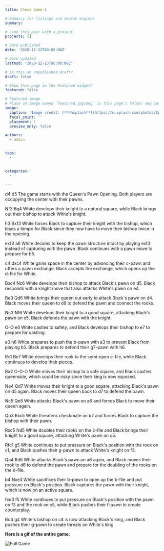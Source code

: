 ```yaml
---
title: Chess Game 1

# Summary for listings and search engines
summary: 

# Link this post with a project
projects: []

# Date published
date: '2020-12-13T00:00:00Z'

# Date updated
lastmod: '2020-12-13T00:00:00Z'

# Is this an unpublished draft?
draft: false

# Show this page in the Featured widget?
featured: false

# Featured image
# Place an image named `featured.jpg/png` in this page's folder and customize its options here.
image:
  caption: 'Image credit: [**Unsplash**](https://unsplash.com/photos/CpkOjOcXdUY)'
  focal_point: ''
  placement: 1
  preview_only: false

authors:
  - admin
  

tags:
  - 
  

categories:
  - 
  
---
```

d4 d5
The game starts with the Queen's Pawn Opening. Both players are occupying the center with their pawns.

Nf3 Bg4
White develops their knight to a natural square, while Black brings out their bishop to attack White's knight.

h3 Bxf3
White forces Black to capture their knight with the bishop, which loses a tempo for Black since they now have to move their bishop twice in the opening.

exf3 a6
White decides to keep the pawn structure intact by playing exf3 instead of capturing with the pawn. Black continues with a pawn move to prepare for b5.

c4 dxc4
White gains space in the center by advancing their c-pawn and offers a pawn exchange. Black accepts the exchange, which opens up the d-file for White.

Bxc4 Nc6
White develops their bishop to attack Black's pawn on d5. Black responds with a knight move that also attacks White's pawn on e4.

Be3 Qd6
White brings their queen out early to attack Black's pawn on d4. Black moves their queen to d6 to defend the pawn and connect the rooks.

Nc3 Nf6
White develops their knight to a good square, attacking Black's pawn on e5. Black defends the pawn with the knight.

O-O e6
White castles to safety, and Black develops their bishop to e7 to prepare for castling.

a3 h6
White prepares to push the b-pawn with a3 to prevent Black from playing b5. Black prepares to defend their g7-pawn with h6.

Rc1 Be7
White develops their rook to the semi-open c-file, while Black continues to develop their pieces.

Ba2 O-O-O
White moves their bishop to a safe square, and Black castles queenside, which could be risky since their king is now exposed.

Ne4 Qd7
White moves their knight to a good square, attacking Black's pawn on d5 again. Black moves their queen back to d7 to defend the pawn.

Nc5 Qe8
White attacks Black's pawn on a6 and forces Black to move their queen again.

Qb3 Bxc5
White threatens checkmate on b7 and forces Black to capture the bishop with their pawn.

Rxc5 Nd5
White doubles their rooks on the c-file and Black brings their knight to a good square, attacking White's pawn on c5.

Rfc1 g5
White continues to put pressure on Black's position with the rook on c1, and Black pushes their g-pawn to attack White's knight on f3.

Qa4 Rd6
White attacks Black's pawn on a6 again, and Black moves their rook to d6 to defend the pawn and prepare for the doubling of the rooks on the d-file.

b4 Nxe3
White sacrifices their b-pawn to open up the b-file and put pressure on Black's position. Black captures the pawn with their knight, which is now on an active square.

fxe3 f5
White continues to put pressure on Black's position with the pawn on f3 and the rook on c5, while Black pushes their f-pawn to create counterplay.

Bc4 g4
White's bishop on c4 is now attacking Black's king, and Black pushes their g-pawn to create threats on White's king

**Here is a gif of the entire game:**

![Full Game](media/board.gif)
